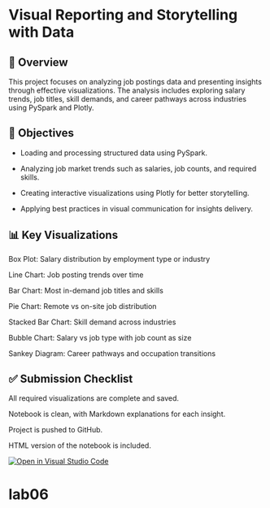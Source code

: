 # Visual Reporting and Storytelling with Data

## 📝 Overview

This project focuses on analyzing job postings data and presenting insights through effective visualizations. The analysis includes exploring salary trends, job titles, skill demands, and career pathways across industries using PySpark and Plotly.


## 🎯 Objectives

- Loading and processing structured data using PySpark.

- Analyzing job market trends such as salaries, job counts, and required skills.

- Creating interactive visualizations using Plotly for better storytelling.

- Applying best practices in visual communication for insights delivery.

## 📊 Key Visualizations

Box Plot: Salary distribution by employment type or industry

Line Chart: Job posting trends over time

Bar Chart: Most in-demand job titles and skills

Pie Chart: Remote vs on-site job distribution

Stacked Bar Chart: Skill demand across industries

Bubble Chart: Salary vs job type with job count as size

Sankey Diagram: Career pathways and occupation transitions

## ✅ Submission Checklist

 All required visualizations are complete and saved.

 Notebook is clean, with Markdown explanations for each insight.

 Project is pushed to GitHub.

 HTML version of the notebook is included.



















[![Open in Visual Studio Code](https://classroom.github.com/assets/open-in-vscode-2e0aaae1b6195c2367325f4f02e2d04e9abb55f0b24a779b69b11b9e10269abc.svg)](https://classroom.github.com/online_ide?assignment_repo_id=18754668&assignment_repo_type=AssignmentRepo)
# lab06